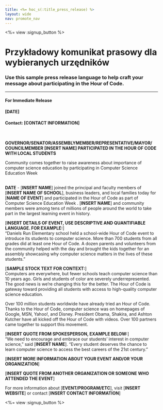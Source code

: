 ```yaml
---
title: <%= hoc_s(:title_press_release) %>
layout: wide
nav: promote_nav
---
```

<%= view :signup_button %>

# Przykładowy komunikat prasowy dla wybieranych urzędników

### Use this sample press release language to help craft your message about participating in the Hour of Code.

* * *

#### For Immediate Release  


#### [DATE]  


#### Contact: [CONTACT INFORMATION]

<br />

**GOVERNOR/SENATOR/ASSEMBLYMEMBER/REPRESENTATIVE/MAYOR/ COUNCILMEMBER [INSERT NAME] PARTICIPATED IN THE HOUR OF CODE WITH LOCAL STUDENTS** <br />

Community comes together to raise awareness about importance of computer science education by participating in Computer Science Education Week <br /> <br />

**DATE** - [**INSERT NAME**] joined the principal and faculty members of [**INSERT NAME OF SCHOOL**], business leaders, and local families today for [**NAME OF EVENT**] and participated in the Hour of Code as part of Computer Science Education Week . [**INSERT NAME**] and community members were among tens of millions of people around the world to take part in the largest learning event in history. <br />

[**INSERT DETAILS OF EVENT, USE DESCRIPTIVE AND QUANTIFIABLE LANGUAGE. FOR EXAMPLE:**]  
“Daniels Run Elementary school held a school-wide Hour of Code event to introduce its students to computer science. More than 700 students from all grades did at least one Hour of Code. A dozen parents and volunteers from the community helped with the day and brought the kids together for an assembly showcasing why computer science matters in the lives of these students.” <br />

[**SAMPLE STOCK TEXT FOR CONTEXT:**]  
Computers are everywhere, but fewer schools teach computer science than 10 years ago. Girls and students of color are severely underrepresented. The good news is we’re changing this for the better. The Hour of Code is gateway toward providing all students with access to high-quality computer science education. <br />

Over 100 million students worldwide have already tried an Hour of Code. Thanks to the Hour of Code, computer science was on homepages of Google, MSN, Yahoo!, and Disney. President Obama, Shakira, and Ashton Kutcher have all kicked off the Hour of Code with videos. Over 100 partners came together to support this movement. <br />

[**INSERT QUOTE FROM SPOKESPERSON, EXAMPLE BELOW:**]  
“We need to encourage and embrace our students’ interest in computer science,” said [**INSERT NAME**]. “Every student deserves the chance to learn computer science to access the best careers of the 21st century.” <br />

[**INSERT MORE INFORMATION ABOUT YOUR EVENT AND/OR YOUR ORGANIZATION**] <br />

[**INSERT QUOTE FROM ANOTHER ORGANIZATION OR SOMEONE WHO ATTENDED THE EVENT**] <br />

For more information about [**EVENT/PROGRAM/ETC**], visit [**INSERT WEBSITE**] or contact [**INSERT CONTACT INFORMATION**]

<%= view :signup_button %>